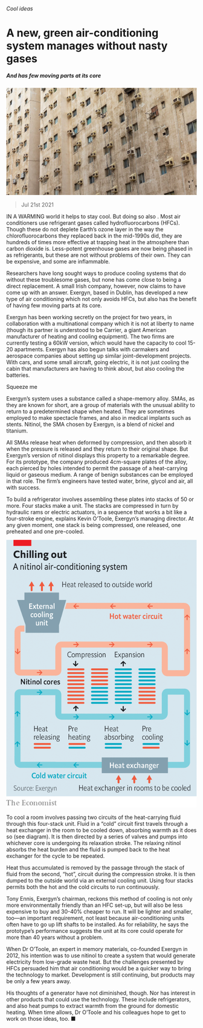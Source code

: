 ###### Cool ideas

# A new, green air-conditioning system manages without nasty gases 

##### And has few moving parts at its core 

![image](images/20210724_stp506.jpg) 

> Jul 21st 2021 

IN A WARMING world it helps to stay cool. But doing so also . Most air conditioners use refrigerant gases called hydrofluorocarbons (HFCs). Though these do not deplete Earth’s ozone layer in the way the chlorofluorocarbons they replaced back in the mid-1990s did, they are hundreds of times more effective at trapping heat in the atmosphere than carbon dioxide is. Less-potent greenhouse gases are now being phased in as refrigerants, but these are not without problems of their own. They can be expensive, and some are inflammable.

Researchers have long sought ways to produce cooling systems that do without these troublesome gases, but none has come close to being a direct replacement. A small Irish company, however, now claims to have come up with an answer. Exergyn, based in Dublin, has developed a new type of air conditioning which not only avoids HFCs, but also has the benefit of having few moving parts at its core.


Exergyn has been working secretly on the project for two years, in collaboration with a multinational company which it is not at liberty to name (though its partner is understood to be Carrier, a giant American manufacturer of heating and cooling equipment). The two firms are currently testing a 60kW version, which would have the capacity to cool 15-20 apartments. Exergyn has also begun talks with carmakers and aerospace companies about setting up similar joint-development projects. With cars, and some small aircraft, going electric, it is not just cooling the cabin that manufacturers are having to think about, but also cooling the batteries.

Squeeze me

Exergyn’s system uses a substance called a shape-memory alloy. SMAs, as they are known for short, are a group of materials with the unusual ability to return to a predetermined shape when heated. They are sometimes employed to make spectacle frames, and also in medical implants such as stents. Nitinol, the SMA chosen by Exergyn, is a blend of nickel and titanium.

All SMAs release heat when deformed by compression, and then absorb it when the pressure is released and they return to their original shape. But Exergyn’s version of nitinol displays this property to a remarkable degree. For its prototype, the company produced 4cm-square plates of the alloy, each pierced by holes intended to permit the passage of a heat-carrying liquid or gaseous medium. A range of benign substances can be employed in that role. The firm’s engineers have tested water, brine, glycol and air, all with success.

To build a refrigerator involves assembling these plates into stacks of 50 or more. Four stacks make a unit. The stacks are compressed in turn by hydraulic rams or electric actuators, in a sequence that works a bit like a four-stroke engine, explains Kevin O’Toole, Exergyn’s managing director. At any given moment, one stack is being compressed, one released, one preheated and one pre-cooled.

![image](images/20210724_STC111_0.png) 


To cool a room involves passing two circuits of the heat-carrying fluid through this four-stack unit. Fluid in a “cold” circuit first travels through a heat exchanger in the room to be cooled down, absorbing warmth as it does so (see diagram). It is then directed by a series of valves and pumps into whichever core is undergoing its relaxation stroke. The relaxing nitinol absorbs the heat burden and the fluid is pumped back to the heat exchanger for the cycle to be repeated.

Heat thus accumulated is removed by the passage through the stack of fluid from the second, “hot”, circuit during the compression stroke. It is then dumped to the outside world via an external cooling unit. Using four stacks permits both the hot and the cold circuits to run continuously.

Tony Ennis, Exergyn’s chairman, reckons this method of cooling is not only more environmentally friendly than an HFC set-up, but will also be less expensive to buy and 30-40% cheaper to run. It will be lighter and smaller, too—an important requirement, not least because air-conditioning units often have to go up lift shafts to be installed. As for reliability, he says the prototype’s performance suggests the unit at its core could operate for more than 40 years without a problem.

When Dr O’Toole, an expert in memory materials, co-founded Exergyn in 2012, his intention was to use nitinol to create a system that would generate electricity from low-grade waste heat. But the challenges presented by HFCs persuaded him that air conditioning would be a quicker way to bring the technology to market. Development is still continuing, but products may be only a few years away.

His thoughts of a generator have not diminished, though. Nor has interest in other products that could use the technology. These include refrigerators, and also heat pumps to extract warmth from the ground for domestic heating. When time allows, Dr O’Toole and his colleagues hope to get to work on those ideas, too. ■

